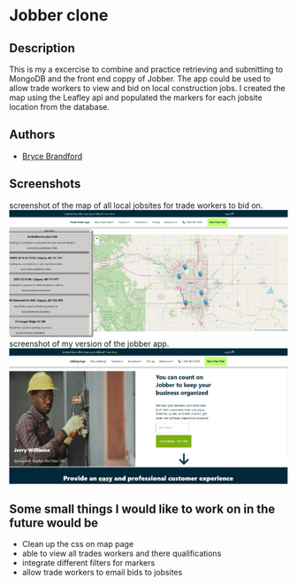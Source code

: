 # Jobber clone

## Description

This is my a excercise to combine and practice retrieving and submitting to MongoDB and the front end coppy of Jobber. The app could be used to allow trade workers to view and bid on local construction jobs. I created the map using the Leafley api and populated the markers for each jobsite location from the database.

## Authors
- [Bryce Brandford](https://github.com/BBrandford11)



## Screenshots
screenshot of the map of all local jobsites for trade workers to bid on.
!["screenshot of new  product added to database"](https://github.com/BBrandford11/tradefinder/blob/master/public/assets/jobsites/mapping.png?raw=true)
screenshot of my version of the jobber app.
!["screenshot of creating main page showing new product creation."](https://github.com/BBrandford11/jobbing/blob/master/public/assets/mainpage.png?raw=true)


## Some small things I would like to work on in the future would be
- Clean up the css on map page
- able to view all trades workers and there qualifications
- integrate different filters for markers 
- allow trade workers to email bids to jobsites
